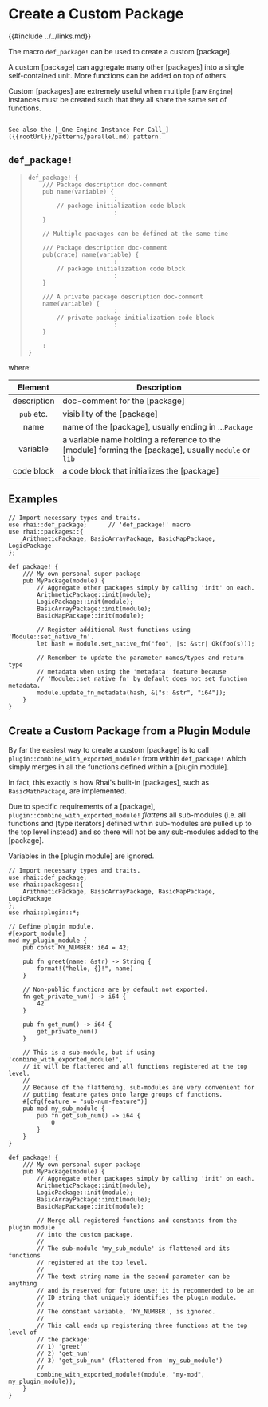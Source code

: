 Create a Custom Package
=======================

{{#include ../../links.md}}

The macro `def_package!` can be used to create a custom [package].

A custom [package] can aggregate many other [packages] into a single self-contained unit.
More functions can be added on top of others.

Custom [packages] are extremely useful when multiple [raw `Engine`] instances must be created such
that they all share the same set of functions.

```admonish info "See also"

See also the [_One Engine Instance Per Call_]({{rootUrl}}/patterns/parallel.md) pattern.
```


`def_package!`
--------------

> ```rust,no_run
> def_package! {
>     /// Package description doc-comment
>     pub name(variable) {
>                         :
>         // package initialization code block
>                         :
>     }
>
>     // Multiple packages can be defined at the same time
>
>     /// Package description doc-comment
>     pub(crate) name(variable) {
>                         :
>         // package initialization code block
>                         :
>     }
> 
>     /// A private package description doc-comment
>     name(variable) {
>                         :
>         // private package initialization code block
>                         :
>     }
>
>     :
> }
> ```

where:

|   Element   | Description                                                                                          |
| :---------: | ---------------------------------------------------------------------------------------------------- |
| description | doc-comment for the [package]                                                                        |
| `pub` etc.  | visibility of the [package]                                                                          |
|    name     | name of the [package], usually ending in ...`Package`                                                |
|  variable   | a variable name holding a reference to the [module] forming the [package], usually `module` or `lib` |
| code block  | a code block that initializes the [package]                                                          |


Examples
--------

```rust,no_run
// Import necessary types and traits.
use rhai::def_package;      // 'def_package!' macro
use rhai::packages::{
    ArithmeticPackage, BasicArrayPackage, BasicMapPackage, LogicPackage
};

def_package! {
    /// My own personal super package
    pub MyPackage(module) {
        // Aggregate other packages simply by calling 'init' on each.
        ArithmeticPackage::init(module);
        LogicPackage::init(module);
        BasicArrayPackage::init(module);
        BasicMapPackage::init(module);

        // Register additional Rust functions using 'Module::set_native_fn'.
        let hash = module.set_native_fn("foo", |s: &str| Ok(foo(s)));

        // Remember to update the parameter names/types and return type
        // metadata when using the 'metadata' feature because
        // 'Module::set_native_fn' by default does not set function metadata.
        module.update_fn_metadata(hash, &["s: &str", "i64"]);
    }
}
```


Create a Custom Package from a Plugin Module
-------------------------------------------

By far the easiest way to create a custom [package] is to call `plugin::combine_with_exported_module!`
from within `def_package!` which simply merges in all the functions defined within a [plugin module].

In fact, this exactly is how Rhai's built-in [packages], such as `BasicMathPackage`, are implemented.

Due to specific requirements of a [package], `plugin::combine_with_exported_module!`
_flattens_ all sub-modules (i.e. all functions and [type iterators] defined within sub-modules
are pulled up to the top level instead) and so there will not be any sub-modules added to the [package].

Variables in the [plugin module] are ignored.

```rust,no_run
// Import necessary types and traits.
use rhai::def_package;
use rhai::packages::{
    ArithmeticPackage, BasicArrayPackage, BasicMapPackage, LogicPackage
};
use rhai::plugin::*;

// Define plugin module.
#[export_module]
mod my_plugin_module {
    pub const MY_NUMBER: i64 = 42;

    pub fn greet(name: &str) -> String {
        format!("hello, {}!", name)
    }

    // Non-public functions are by default not exported.
    fn get_private_num() -> i64 {
        42
    }

    pub fn get_num() -> i64 {
        get_private_num()
    }

    // This is a sub-module, but if using 'combine_with_exported_module!',
    // it will be flattened and all functions registered at the top level.
    //
    // Because of the flattening, sub-modules are very convenient for
    // putting feature gates onto large groups of functions.
    #[cfg(feature = "sub-num-feature")]
    pub mod my_sub_module {
        pub fn get_sub_num() -> i64 {
            0
        }
    }
}

def_package! {
    /// My own personal super package
    pub MyPackage(module) {
        // Aggregate other packages simply by calling 'init' on each.
        ArithmeticPackage::init(module);
        LogicPackage::init(module);
        BasicArrayPackage::init(module);
        BasicMapPackage::init(module);

        // Merge all registered functions and constants from the plugin module
        // into the custom package.
        //
        // The sub-module 'my_sub_module' is flattened and its functions
        // registered at the top level.
        //
        // The text string name in the second parameter can be anything
        // and is reserved for future use; it is recommended to be an
        // ID string that uniquely identifies the plugin module.
        //
        // The constant variable, 'MY_NUMBER', is ignored.
        //
        // This call ends up registering three functions at the top level of
        // the package:
        // 1) 'greet'
        // 2) 'get_num'
        // 3) 'get_sub_num' (flattened from 'my_sub_module')
        //
        combine_with_exported_module!(module, "my-mod", my_plugin_module));
    }
}
```
